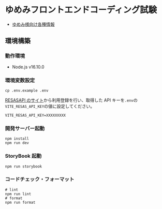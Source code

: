 # ゆめみフロントエンドコーディング試験

- [ゆめみ様向け各種情報](docs/for-yumemi.md)

## 環境構築

### 動作環境

- Node.js v16.10.0

### 環境変数設定

```
cp .env.example .env
```

[RESASAPI のサイト](https://opendata.resas-portal.go.jp/)から利用登録を行い、取得した API キーを`.env`の`VITE_RESAS_API_KEY`の値に設定してください。

```
VITE_RESAS_API_KEY=XXXXXXXXX
```

### 開発サーバー起動

```
npm install
npm run dev
```

### StoryBook 起動

```
npm run storybook
```

### コードチェック・フォーマット

```
# lint
npm run lint
# format
npm run format
```
